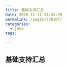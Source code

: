 ```yaml
---
title: 基础支持汇总
date: 2020-12-11 11:53:39
permalink: /pages/7d010f/
categories:
  - java
tags:
  - 
---
```

## 基础支持汇总